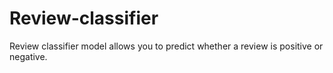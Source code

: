 # Review-classifier
Review classifier model allows you to predict whether a review is positive or negative. 
